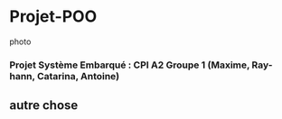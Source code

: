 # Projet-POO

photo

### Projet Système Embarqué : CPI A2 Groupe 1 (Maxime, Ray-hann, Catarina, Antoine)

## autre chose
